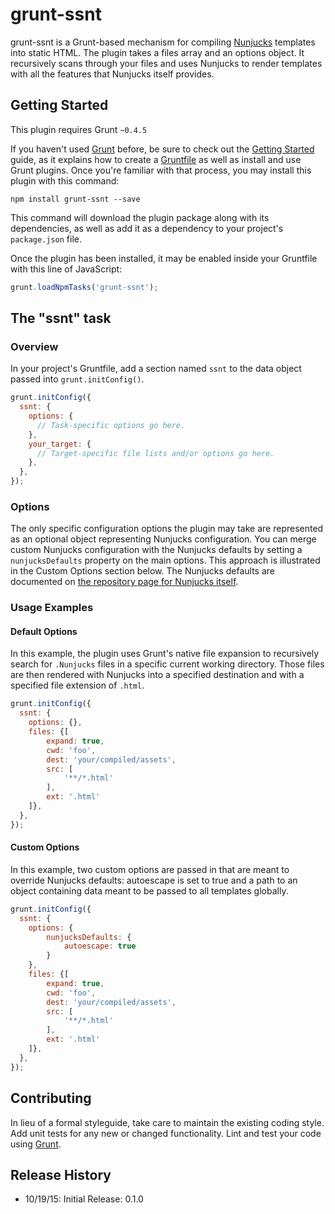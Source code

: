 # grunt-ssnt

grunt-ssnt is a Grunt-based mechanism for compiling [Nunjucks](https://mozilla.github.io/nunjucks/) templates into static HTML.  The plugin takes a files array and an options object.  It recursively scans through your files and uses Nunjucks to render templates with all the features that Nunjucks itself provides.

## Getting Started
This plugin requires Grunt `~0.4.5`

If you haven't used [Grunt](http://gruntjs.com/) before, be sure to check out the [Getting Started](http://gruntjs.com/getting-started) guide, as it explains how to create a [Gruntfile](http://gruntjs.com/sample-gruntfile) as well as install and use Grunt plugins. Once you're familiar with that process, you may install this plugin with this command:

```shell
npm install grunt-ssnt --save
```

This command will download the plugin package along with its dependencies, as well as add it as a dependency to your project's `package.json` file.

Once the plugin has been installed, it may be enabled inside your Gruntfile with this line of JavaScript:

```js
grunt.loadNpmTasks('grunt-ssnt');
```

## The "ssnt" task

### Overview
In your project's Gruntfile, add a section named `ssnt` to the data object passed into `grunt.initConfig()`.

```js
grunt.initConfig({
  ssnt: {
    options: {
      // Task-specific options go here.
    },
    your_target: {
      // Target-specific file lists and/or options go here.
    },
  },
});
```

### Options
The only specific configuration options the plugin may take are represented as an optional object representing Nunjucks configuration.  You can merge custom Nunjucks configuration with the Nunjucks defaults by setting a `nunjucksDefaults` property on the main options.  This approach is illustrated in the Custom Options section below.  The Nunjucks defaults are documented on [the repository page for Nunjucks itself](https://mozilla.github.io/nunjucks/api.html#configure).  

### Usage Examples

#### Default Options
In this example, the plugin uses Grunt's native file expansion to recursively search for `.Nunjucks` files in a specific current working directory.  Those files are then rendered with Nunjucks into a specified destination and with a specified file extension of `.html`.

```js
grunt.initConfig({
  ssnt: {
    options: {},
    files: {[
        expand: true,
        cwd: 'foo',
        dest: 'your/compiled/assets',
        src: [
            '**/*.html'
        ],
        ext: '.html'
    ]},
  },
});
```

#### Custom Options
In this example, two custom options are passed in that are meant to override Nunjucks defaults: autoescape is set to true and a path to an object containing data meant to be passed to all templates globally.

```js
grunt.initConfig({
  ssnt: {
    options: {
        nunjucksDefaults: {
            autoescape: true
        }
    },
    files: {[
        expand: true,
        cwd: 'foo',
        dest: 'your/compiled/assets',
        src: [
            '**/*.html'
        ],
        ext: '.html'
    ]},
  },
});
```

## Contributing
In lieu of a formal styleguide, take care to maintain the existing coding style. Add unit tests for any new or changed functionality. Lint and test your code using [Grunt](http://gruntjs.com/).

## Release History
* 10/19/15: Initial Release: 0.1.0
